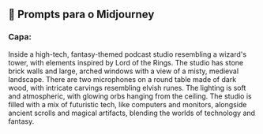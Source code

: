 ## 🧠 Prompts para o Midjourney

### Capa:

Inside a high-tech, fantasy-themed podcast studio resembling a wizard's tower, with elements inspired by Lord of the Rings. The studio has stone brick walls and large, arched windows with a view of a misty, medieval landscape. There are two microphones on a round table made of dark wood, with intricate carvings resembling elvish runes. The lighting is soft and atmospheric, with glowing orbs hanging from the ceiling. The studio is filled with a mix of futuristic tech, like computers and monitors, alongside ancient scrolls and magical artifacts, blending the worlds of technology and fantasy.

